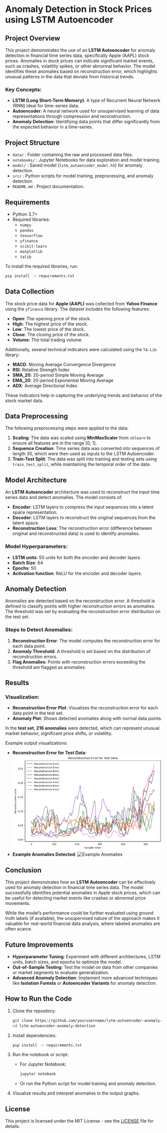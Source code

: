 # Anomaly Detection in Stock Prices using LSTM Autoencoder

## Project Overview

This project demonstrates the use of an **LSTM Autoencoder** for anomaly detection in financial time series data, specifically Apple (AAPL) stock prices. Anomalies in stock prices can indicate significant market events, such as crashes, volatility spikes, or other abnormal behavior. The model identifies these anomalies based on reconstruction error, which highlights unusual patterns in the data that deviate from historical trends.

### Key Concepts:
- **LSTM (Long Short-Term Memory)**: A type of Recurrent Neural Network (RNN) ideal for time-series data.
- **Autoencoder**: A neural network used for unsupervised learning of data representations through compression and reconstruction.
- **Anomaly Detection**: Identifying data points that differ significantly from the expected behavior in a time-series.

## Project Structure

- `data/` : Folder containing the raw and processed data files.
- `notebooks/` : Jupyter Notebooks for data exploration and model training.
- `model/` : Saved model (`lstm_autoencoder_model.h5`) for anomaly detection.
- `src/` : Python scripts for model training, preprocessing, and anomaly detection.
- `README.md` : Project documentation.

## Requirements

- Python 3.7+
- Required libraries:
  - `numpy`
  - `pandas`
  - `tensorflow`
  - `yfinance`
  - `scikit-learn`
  - `matplotlib`
  - `talib`
  
To install the required libraries, run:

```bash
pip install -r requirements.txt
```

## Data Collection

The stock price data for **Apple (AAPL)** was collected from **Yahoo Finance** using the `yfinance` library. The dataset includes the following features:

- **Open**: The opening price of the stock.
- **High**: The highest price of the stock.
- **Low**: The lowest price of the stock.
- **Close**: The closing price of the stock.
- **Volume**: The total trading volume.

Additionally, several technical indicators were calculated using the `TA-Lib` library:

- **MACD**: Moving Average Convergence Divergence
- **RSI**: Relative Strength Index
- **SMA_20**: 20-period Simple Moving Average
- **EMA_20**: 20-period Exponential Moving Average
- **ADX**: Average Directional Index

These indicators help in capturing the underlying trends and behavior of the stock market data.

## Data Preprocessing

The following preprocessing steps were applied to the data:

1. **Scaling**: The data was scaled using **MinMaxScaler** from `sklearn` to ensure all features are in the range [0, 1].
2. **Sequence Creation**: Time series data was converted into sequences of length 30, which were then used as inputs to the LSTM Autoencoder.
3. **Train-Test Split**: The data was split into training and testing sets using `train_test_split`, while maintaining the temporal order of the data.

## Model Architecture

An **LSTM Autoencoder** architecture was used to reconstruct the input time series data and detect anomalies. The model consists of:

- **Encoder**: LSTM layers to compress the input sequences into a latent space representation.
- **Decoder**: LSTM layers to reconstruct the original sequences from the latent space.
- **Reconstruction Loss**: The reconstruction error (difference between original and reconstructed data) is used to identify anomalies.

### Model Hyperparameters:
- **LSTM units**: 50 units for both the encoder and decoder layers.
- **Batch Size**: 64
- **Epochs**: 50
- **Activation function**: ReLU for the encoder and decoder layers.

## Anomaly Detection

Anomalies are detected based on the reconstruction error. A threshold is defined to classify points with higher reconstruction errors as anomalies. The threshold was set by evaluating the reconstruction error distribution on the test set.

### Steps to Detect Anomalies:
1. **Reconstruction Error**: The model computes the reconstruction error for each data point.
2. **Anomaly Threshold**: A threshold is set based on the distribution of reconstruction errors.
3. **Flag Anomalies**: Points with reconstruction errors exceeding the threshold are flagged as anomalies.

## Results

### Visualization:
- **Reconstruction Error Plot**: Visualizes the reconstruction error for each data point in the test set.
- **Anomaly Plot**: Shows detected anomalies along with normal data points.

In the **test set**, **216 anomalies** were detected, which can represent unusual market behavior, significant price shifts, or volatility.

Example output visualizations:
- **Reconstruction Error for Test Data**:
   ![Reconstruction Error](images/reconstruction_error.png)
- **Example Anomalies Detected**:
   ![Example Anomalies](images/anomalies_example.png)

## Conclusion

This project demonstrates how an **LSTM Autoencoder** can be effectively used for anomaly detection in financial time series data. The model successfully identifies potential anomalies in Apple stock prices, which can be useful for detecting market events like crashes or abnormal price movements.

While the model’s performance could be further evaluated using ground truth labels (if available), the unsupervised nature of the approach makes it valuable for real-world financial data analysis, where labeled anomalies are often scarce.

## Future Improvements

- **Hyperparameter Tuning**: Experiment with different architectures, LSTM units, batch sizes, and epochs to optimize the model.
- **Out-of-Sample Testing**: Test the model on data from other companies or market segments to evaluate generalization.
- **Advanced Anomaly Detection**: Implement more advanced techniques like **Isolation Forests** or **Autoencoder Variants** for anomaly detection.

## How to Run the Code

1. Clone the repository:
   ```bash
   git clone https://github.com/yourusername/lstm-autoencoder-anomaly-detection.git
   cd lstm-autoencoder-anomaly-detection
   ```

2. Install dependencies:
   ```bash
   pip install -r requirements.txt
   ```

3. Run the notebook or script:
   - For Jupyter Notebook:
     ```bash
     jupyter notebook
     ```
   - Or run the Python script for model training and anomaly detection.

4. Visualize results and interpret anomalies in the output graphs.

## License

This project is licensed under the MIT License - see the [LICENSE](LICENSE) file for details.
